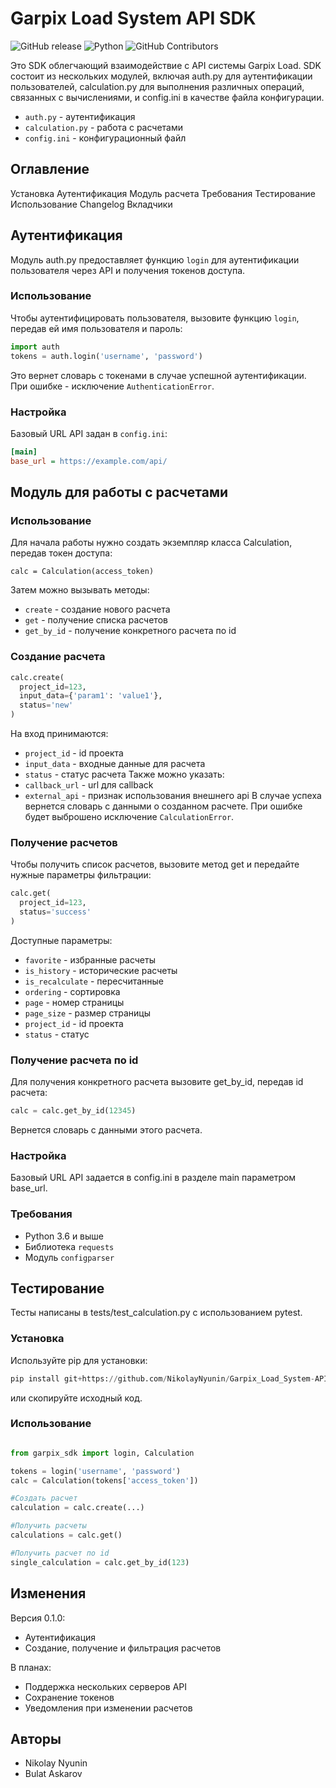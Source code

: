 # Garpix Load System API SDK
![GitHub release](https://img.shields.io/github/release/NikolayNyunin/Garpix_Load_System-API-SDK.svg)
![Python](https://img.shields.io/badge/python-v3.6+-blue.svg)
![GitHub Contributors](https://img.shields.io/github/contributors/NikolayNyunin/Garpix_Load_System-API-SDK)

Это SDK облегчающий взаимодействие с API системы Garpix Load. SDK состоит из нескольких модулей, включая auth.py для аутентификации пользователей, calculation.py для выполнения различных операций, связанных с вычислениями, и config.ini в качестве файла конфигурации.

- `auth.py` - аутентификация
- `calculation.py` - работа с расчетами
- `config.ini` - конфигурационный файл
## Оглавление
Установка
Аутентификация
Модуль расчета
Требования
Тестирование
Использование
Changelog
Вкладчики
## Аутентификация

Модуль auth.py предоставляет функцию `login` для аутентификации пользователя через API и получения токенов доступа.
### Использование
Чтобы аутентифицировать пользователя, вызовите функцию `login`, передав ей имя пользователя и пароль:

```python
import auth
tokens = auth.login('username', 'password')
```

Это вернет словарь с токенами в случае успешной аутентификации. 
При ошибке - исключение `AuthenticationError`.

### Настройка
Базовый URL API задан в `config.ini`:

```ini
[main]
base_url = https://example.com/api/
```

## Модуль для работы с расчетами

### Использование
Для начала работы нужно создать экземпляр класса Calculation, передав токен доступа:

```
calc = Calculation(access_token)
```
Затем можно вызывать методы:

- `create` - создание нового расчета
- `get` - получение списка расчетов
- `get_by_id` - получение конкретного расчета по id

### Создание расчета
```python
calc.create(
  project_id=123,
  input_data={'param1': 'value1'},
  status='new'  
)
```
На вход принимаются:
- `project_id` - id проекта
- `input_data` - входные данные для расчета
- `status` - статус расчета
Также можно указать:
- `callback_url` - url для callback
- `external_api` - признак использования внешнего api
В случае успеха вернется словарь с данными о созданном расчете.
При ошибке будет выброшено исключение `CalculationError`.

### Получение расчетов
Чтобы получить список расчетов, вызовите метод get и передайте нужные параметры фильтрации:

```python
calc.get(
  project_id=123,
  status='success'
)
```
Доступные параметры:

- `favorite` - избранные расчеты
- `is_history` - исторические расчеты
- `is_recalculate` - пересчитанные
- `ordering` - сортировка
- `page` - номер страницы
- `page_size` - размер страницы
- `project_id` - id проекта
- `status` - статус

### Получение расчета по id
Для получения конкретного расчета вызовите get_by_id, передав id расчета:

```python
calc = calc.get_by_id(12345)
```
Вернется словарь с данными этого расчета.

### Настройка
Базовый URL API задается в config.ini в разделе main параметром base_url.

### Требования

- Python 3.6 и выше
- Библиотека `requests`
- Модуль `configparser`

## Тестирование

Тесты написаны в tests/test_calculation.py с использованием pytest.
### Установка
Используйте pip для установки:
```python
pip install git+https://github.com/NikolayNyunin/Garpix_Load_System-API-SDK
```
или скопируйте исходный код.
### Использование
```python

from garpix_sdk import login, Calculation

tokens = login('username', 'password')
calc = Calculation(tokens['access_token'])

#Создать расчет
calculation = calc.create(...)

#Получить расчеты
calculations = calc.get()

#Получить расчет по id
single_calculation = calc.get_by_id(123)
```

## Изменения
Версия 0.1.0:
- Аутентификация
- Создание, получение и фильтрация расчетов

В планах:
- Поддержка нескольких серверов API
- Сохранение токенов
- Уведомления при изменении расчетов

## Авторы
- Nikolay Nyunin
- Bulat Askarov 



